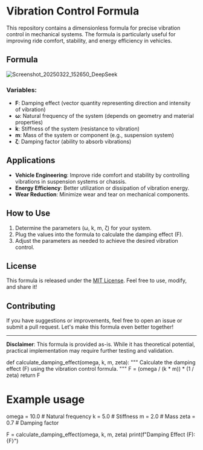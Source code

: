 # Vibration Control Formula

This repository contains a dimensionless formula for precise vibration control in mechanical systems. The formula is particularly useful for improving ride comfort, stability, and energy efficiency in vehicles.

## Formula

![Screenshot_20250322_152650_DeepSeek](https://github.com/user-attachments/assets/32f8bafb-e3b1-4833-84cc-f85bff6736c1)


### Variables:
- **F**: Damping effect (vector quantity representing direction and intensity of vibration)
- **ω**: Natural frequency of the system (depends on geometry and material properties)
- **k**: Stiffness of the system (resistance to vibration)
- **m**: Mass of the system or component (e.g., suspension system)
- **ζ**: Damping factor (ability to absorb vibrations)

## Applications
- **Vehicle Engineering**: Improve ride comfort and stability by controlling vibrations in suspension systems or chassis.
- **Energy Efficiency**: Better utilization or dissipation of vibration energy.
- **Wear Reduction**: Minimize wear and tear on mechanical components.

## How to Use
1. Determine the parameters (ω, k, m, ζ) for your system.
2. Plug the values into the formula to calculate the damping effect (F).
3. Adjust the parameters as needed to achieve the desired vibration control.

## License
This formula is released under the [MIT License](LICENSE). Feel free to use, modify, and share it!

## Contributing
If you have suggestions or improvements, feel free to open an issue or submit a pull request. Let's make this formula even better together!

---

**Disclaimer**: This formula is provided as-is. While it has theoretical potential, practical implementation may require further testing and validation.

def calculate_damping_effect(omega, k, m, zeta):
    """
    Calculate the damping effect (F) using the vibration control formula.
    """
    F = (omega / (k * m)) * (1 / zeta)
    return F

# Example usage
omega = 10.0  # Natural frequency
k = 5.0       # Stiffness
m = 2.0       # Mass
zeta = 0.7    # Damping factor

F = calculate_damping_effect(omega, k, m, zeta)
print(f"Damping Effect (F): {F}")
